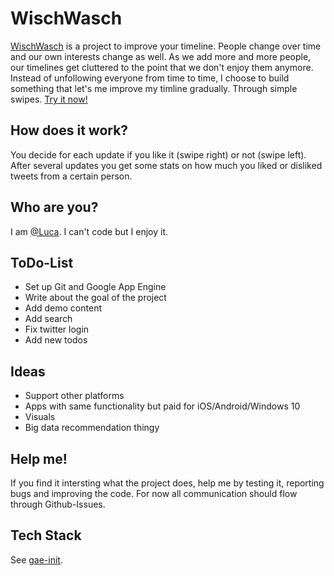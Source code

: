 WischWasch
========

[WischWasch](https://wischwasch2.appspot.com/) is a project to improve your timeline. People change over time and our own interests change as well. 
As we add more and more people, our timelines get cluttered to the point that we don't enjoy them anymore.
Instead of unfollowing everyone from time to time, I choose to build something that let's me improve my 
timline gradually. Through simple swipes. [Try it now!](https://wischwasch2.appspot.com/)

How does it work?
------------------------------------------------------
You decide for each update if you like it (swipe right) or not (swipe left). After several updates you get some stats
on how much you liked or disliked tweets from a certain person.

Who are you?
------------------------------------------------------
I am [@Luca](https://twitter.com/luca). I can't code but I enjoy it.

ToDo-List
------------------------------------------------------
* Set up Git and Google App Engine
* Write about the goal of the project
* Add demo content
* Add search
* Fix twitter login
* Add new todos

Ideas
------------------------------------------------------
* Support other platforms
* Apps with same functionality but paid for iOS/Android/Windows 10
* Visuals
* Big data recommendation thingy

Help me!
------------------------------------------------------
If you find it intersting what the project does, help me by testing it, reporting bugs and improving the code.
For now all communication should flow through Github-Issues.

Tech Stack
------------------------------------------------------
See [gae-init](https://github.com/gae-init/gae-init).
